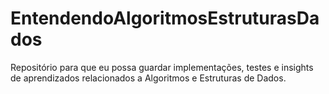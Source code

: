 # EntendendoAlgoritmosEstruturasDados
Repositório para que eu possa guardar implementações, testes e insights de aprendizados relacionados a Algoritmos e Estruturas de Dados.
